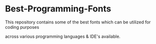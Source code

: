 # Best-Programming-Fonts

This repository contains some of the best fonts which can be utilized for coding purposes 

across various programming languages & IDE's available.
